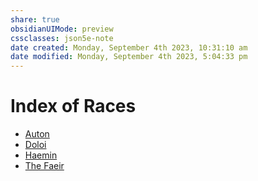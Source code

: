 ```yaml
---
share: true
obsidianUIMode: preview
cssclasses: json5e-note
date created: Monday, September 4th 2023, 10:31:10 am
date modified: Monday, September 4th 2023, 5:04:33 pm
---
```

# Index of Races

- [Auton](auton-ermis.md#)
- [Doloi](doloi-ermis.md#)
- [Haemin](haemin-ermis.md#)
- [The Faeir](the-faeir-ermis.md#)
